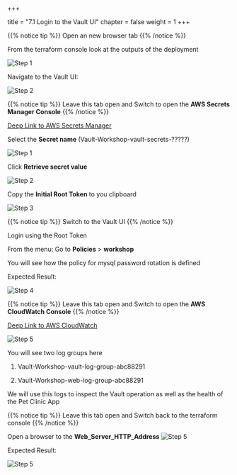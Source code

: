 +++

title = "7.1 Login to the Vault UI"
chapter = false
weight = 1
+++

{{% notice tip %}}
Open an new browser tab
{{% /notice %}}

From the terraform console look at the outputs of the deployment 

![Step 1](/images/lab7/vault-url.png)

Navigate to the Vault UI:

![Step 2](/images/lab7/vault-ui.png)

{{% notice tip %}}
Leave this tab open and Switch to open the __AWS Secrets Manager Console__
{{% /notice %}}

[Deep Link to AWS Secrets Manager](https://console.aws.amazon.com/secretsmanager/home?region=us-west-2#/listSecrets)

Select the __Secret name__ (Vault-Workshop-vault-secrets-?????)

![Step 1](/images/lab7/sm1.png)

Click __Retrieve secret value__

![Step 2](/images/lab7/sm2.png)

Copy the __Initial Root Token__ to you clipboard

![Step 3](/images/lab7/sm3.png)


{{% notice tip %}}
Switch to the Vault UI
{{% /notice %}}

Login using the Root Token

From the menu: Go to __Policies__ > __workshop__

You will see how the policy for mysql password rotation is defined

Expected Result:

![Step 4](/images/lab7/vault-policy.png)


{{% notice tip %}}
Leave this tab open and Switch to open the __AWS CloudWatch Console__
{{% /notice %}}

[Deep Link to AWS CloudWatch](https://console.aws.amazon.com/cloudwatch/home?region=us-west-2#logsV2:log-groups)

![Step 5](/images/lab7/cw-logs.png)

You will see two log groups here

1. Vault-Workshop-vault-log-group-abc88291

2. Vault-Workshop-web-log-group-abc88291

We will use this logs to inspect the Vault operation as well as the health of the Pet Clinic App

{{% notice tip %}}
Leave this tab open and Switch back to the terraform console
{{% /notice %}}

Open a browser to the __Web_Server_HTTP_Address__
![Step 5](/images/lab7/petclinic-url.png)

Expected Result:

![Step 5](/images/lab7/petclinic-app.png)


